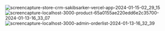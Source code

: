 
![screencapture-store-crm-sakibsarker-vercel-app-2024-01-15-02_29_15](https://github.com/sakibsarker/Store-CRM/assets/95316668/dea6d0be-d342-42c2-9550-6916d0bcdf46)
![screencapture-localhost-3000-product-65a0155ae220edd6e2c35700-2024-01-13-16_33_07](https://github.com/sakibsarker/Store-CRM/assets/95316668/20d86f62-dec8-41cc-a87a-b7944b2879d1)
![screencapture-localhost-3000-admin-orderlist-2024-01-13-16_32_39](https://github.com/sakibsarker/Store-CRM/assets/95316668/355b5f36-4a1d-473c-aa10-570841dde834)
